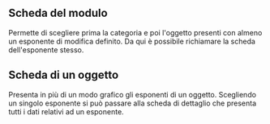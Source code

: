 ## Scheda del modulo
Permette di scegliere prima la categoria e poi l'oggetto presenti con almeno un esponente di modifica definito. Da qui è possibile richiamare la scheda dell'esponente stesso.
## Scheda di un oggetto
Presenta in più di un modo grafico gli esponenti di un oggetto. Scegliendo un singolo esponente si può passare alla scheda di dettaglio che presenta tutti i dati relativi ad un esponente.

